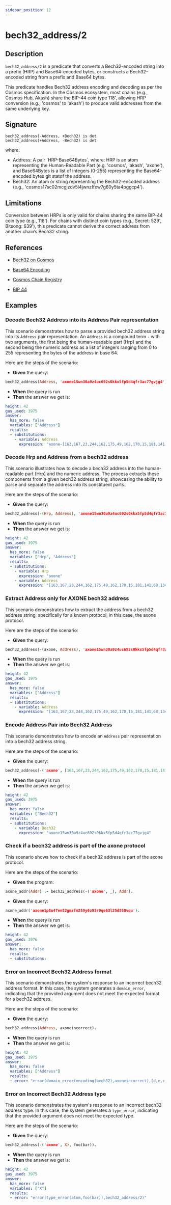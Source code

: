 ```yaml
---
sidebar_position: 12
---
```

[//]: # (This file is auto-generated. Please do not modify it yourself.)

# bech32_address/2

## Description

`bech32_address/2` is a predicate that converts a Bech32\-encoded string into a prefix \(HRP\) and Base64\-encoded bytes, or constructs a Bech32\-encoded string from a prefix and Base64 bytes.

This predicate handles Bech32 address encoding and decoding as per the Cosmos specification. In the Cosmos ecosystem, most chains \(e.g., Cosmos Hub, Akash\) share the BIP\-44 coin type 118', allowing HRP conversion \(e.g., 'cosmos' to 'akash'\) to produce valid addresses from the same underlying key.

## Signature

```text
bech32_address(-Address, +Bech32) is det
bech32_address(+Address, -Bech32) is det
```

where:

- Address: A pair \`HRP\-Base64Bytes\`, where: HRP is an atom representing the Human\-Readable Part \(e.g. 'cosmos', 'akash', 'axone'\), and Base64Bytes is a list of integers \(0\-255\) representing the Base64\-encoded bytes git statof the address.
- Bech32: An atom or string representing the Bech32\-encoded address \(e.g., 'cosmos17sc02mcgjzdv5l4jwnzffxw7g60y5ta4pggcp4'\).

## Limitations

Conversion between HRPs is only valid for chains sharing the same BIP\-44 coin type \(e.g., 118'\). For chains with distinct coin types \(e.g., Secret: 529', Bitsong: 639'\), this predicate cannot derive the correct address from another chain’s Bech32 string.

## References

- [Bech32 on Cosmos](<https://docs.cosmos.network/main/build/spec/addresses/bech32>)

- [Base64 Encoding](<https://fr.wikipedia.org/wiki/Base64>)

- [Cosmos Chain Registry](<https://github.com/cosmos/chain-registry>)

- [BIP 44](<https://github.com/bitcoin/bips/blob/master/bip-0044.mediawiki>)

## Examples

### Decode Bech32 Address into its Address Pair representation

This scenario demonstrates how to parse a provided bech32 address string into its `Address` pair representation.
An `Address` is a compound term `-` with two arguments, the first being the human-readable part (Hrp) and the second
being the numeric address as a list of integers ranging from 0 to 255 representing the bytes of the address in
base 64.

Here are the steps of the scenario:

- **Given** the query:

```  prolog
bech32_address(Address, 'axone15wn30a9z4uc692s0kkx5fp5d4qfr3ac77gvjg4').
```

- **When** the query is run
- **Then** the answer we get is:

```  yaml
height: 42
gas_used: 3975
answer:
  has_more: false
  variables: ["Address"]
  results:
  - substitutions:
    - variable: Address
      expression: "axone-[163,167,23,244,162,175,49,162,170,15,181,141,68,134,141,168,18,56,247,30]"
```

### Decode Hrp and Address from a bech32 address

This scenario illustrates how to decode a bech32 address into the human-readable part (Hrp) and the numeric address.
The process extracts these components from a given bech32 address string, showcasing the ability to parse and
separate the address into its constituent parts.

Here are the steps of the scenario:

- **Given** the query:

```  prolog
bech32_address(-(Hrp, Address), 'axone15wn30a9z4uc692s0kkx5fp5d4qfr3ac77gvjg4').
```

- **When** the query is run
- **Then** the answer we get is:

```  yaml
height: 42
gas_used: 3975
answer:
  has_more: false
  variables: ["Hrp", "Address"]
  results:
  - substitutions:
    - variable: Hrp
      expression: "axone"
    - variable: Address
      expression: "[163,167,23,244,162,175,49,162,170,15,181,141,68,134,141,168,18,56,247,30]"
```

### Extract Address only for AXONE bech32 address

This scenario demonstrates how to extract the address from a bech32 address string, specifically for a known
protocol, in this case, the axone protocol.

Here are the steps of the scenario:

- **Given** the query:

```  prolog
bech32_address(-(axone, Address), 'axone15wn30a9z4uc692s0kkx5fp5d4qfr3ac77gvjg4').
```

- **When** the query is run
- **Then** the answer we get is:

```  yaml
height: 42
gas_used: 3975
answer:
  has_more: false
  variables: ["Address"]
  results:
  - substitutions:
    - variable: Address
      expression: "[163,167,23,244,162,175,49,162,170,15,181,141,68,134,141,168,18,56,247,30]"
```

### Encode Address Pair into Bech32 Address

This scenario demonstrates how to encode an `Address` pair representation into a bech32 address string.

Here are the steps of the scenario:

- **Given** the query:

```  prolog
bech32_address(-('axone', [163,167,23,244,162,175,49,162,170,15,181,141,68,134,141,168,18,56,247,30]), Bech32).
```

- **When** the query is run
- **Then** the answer we get is:

```  yaml
height: 42
gas_used: 3975
answer:
  has_more: false
  variables: ["Bech32"]
  results:
  - substitutions:
    - variable: Bech32
      expression: "axone15wn30a9z4uc692s0kkx5fp5d4qfr3ac77gvjg4"
```

### Check if a bech32 address is part of the axone protocol

This scenario shows how to check if a bech32 address is part of the axone protocol.

Here are the steps of the scenario:

- **Given** the program:

```  prolog
axone_addr(Addr) :- bech32_address(-('axone', _), Addr).
```

- **Given** the query:

```  prolog
axone_addr('axone1p8u47en82gmzfm259y6z93r9qe63l25d858vqu').
```

- **When** the query is run
- **Then** the answer we get is:

```  yaml
height: 42
gas_used: 3976
answer:
  has_more: false
  results:
  - substitutions:
```

### Error on Incorrect Bech32 Address format

This scenario demonstrates the system's response to an incorrect bech32 address format.
In this case, the system generates a `domain_error`, indicating that the provided argument does not meet the
expected format for a bech32 address.

Here are the steps of the scenario:

- **Given** the query:

```  prolog
bech32_address(Address, axoneincorrect).
```

- **When** the query is run
- **Then** the answer we get is:

```  yaml
height: 42
gas_used: 3975
answer:
  has_more: false
  variables: ["Address"]
  results:
  - error: "error(domain_error(encoding(bech32),axoneincorrect),[d,e,c,o,d,i,n,g, ,b,e,c,h,3,2, ,f,a,i,l,e,d,:, ,i,n,v,a,l,i,d, ,s,e,p,a,r,a,t,o,r, ,i,n,d,e,x, ,-,1],bech32_address/2)"
```

### Error on Incorrect Bech32 Address type

This scenario demonstrates the system's response to an incorrect bech32 address type.
In this case, the system generates a `type_error`, indicating that the provided argument does not meet the
expected type.

Here are the steps of the scenario:

- **Given** the query:

```  prolog
bech32_address(-('axone', X), foo(bar)).
```

- **When** the query is run
- **Then** the answer we get is:

```  yaml
height: 42
gas_used: 3975
answer:
  has_more: false
  variables: ["X"]
  results:
  - error: "error(type_error(atom,foo(bar)),bech32_address/2)"
```
